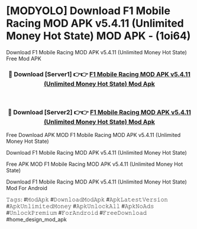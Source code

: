 # [MODYOLO] Download F1 Mobile Racing MOD APK v5.4.11 (Unlimited Money Hot State) MOD APK - (1oi64)
Download F1 Mobile Racing MOD APK v5.4.11 (Unlimited Money Hot State) Free Mod APK

<div align="center">
<h3>🔴 Download [Server1] 👉👉 <a href="https://apk-comot.site?title=F1_Mobile_Racing_MOD_APK_v5.4.11_(Unlimited_Money_Hot_State)">F1 Mobile Racing MOD APK v5.4.11 (Unlimited Money Hot State) Mod Apk</a></h3><br>

<h3>🔴 Download [Server2] 👉👉 <a href="https://apk-comot.site?title=F1_Mobile_Racing_MOD_APK_v5.4.11_(Unlimited_Money_Hot_State)">F1 Mobile Racing MOD APK v5.4.11 (Unlimited Money Hot State) Mod Apk</a></h3>
</div>


Free Download APK MOD F1 Mobile Racing MOD APK v5.4.11 (Unlimited Money Hot State)

Download F1 Mobile Racing MOD APK v5.4.11 (Unlimited Money Hot State) 

Free APK MOD F1 Mobile Racing MOD APK v5.4.11 (Unlimited Money Hot State) 

Download F1 Mobile Racing MOD APK v5.4.11 (Unlimited Money Hot State) Mod For Android

𝚃𝚊𝚐𝚜: #𝙼𝚘𝚍𝙰𝚙𝚔 #𝙳𝚘𝚠𝚗𝚕𝚘𝚊𝚍𝙼𝚘𝚍𝙰𝚙𝚔 #𝙰𝚙𝚔𝙻𝚊𝚝𝚎𝚜𝚝𝚅𝚎𝚛𝚜𝚒𝚘𝚗 #𝙰𝚙𝚔𝚄𝚗𝚕𝚒𝚖𝚒𝚝𝚎𝚍𝙼𝚘𝚗𝚎𝚢 #𝙰𝚙𝚔𝚄𝚗𝚕𝚘𝚌𝚔𝙰𝚕𝚕 #𝙰𝚙𝚔𝙽𝚘𝙰𝚍𝚜 #𝚄𝚗𝚕𝚘𝚌𝚔𝙿𝚛𝚎𝚖𝚒𝚞𝚖 #𝙵𝚘𝚛𝙰𝚗𝚍𝚛𝚘𝚒𝚍 #𝙵𝚛𝚎𝚎𝙳𝚘𝚠𝚗𝚕𝚘𝚊𝚍 #home_design_mod_apk